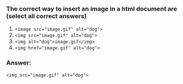 ### The correct way to insert an image in a html document are (select all correct answers)

1. `<image src="image.gif" alt="dog">`
2. `<img src="image.gif" alt="dog">`
3. `<img alt="dog">image.gif</img>`
4. `<img href="image.gif" alt="dog">`


### Answer:
`<img src="image.gif" alt="dog">`

